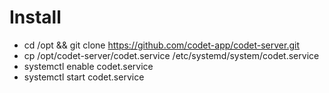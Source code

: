 # Install

- cd /opt && git clone https://github.com/codet-app/codet-server.git
- cp /opt/codet-server/codet.service /etc/systemd/system/codet.service
- systemctl enable codet.service
- systemctl start codet.service
